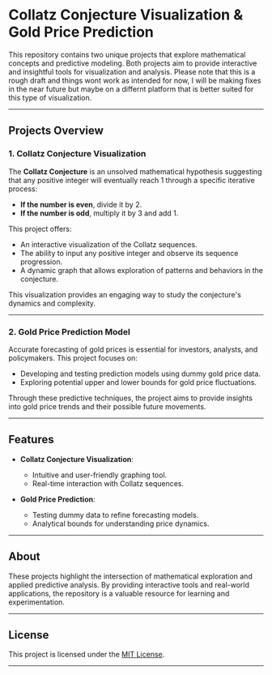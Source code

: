 # Collatz Conjecture Visualization & Gold Price Prediction

This repository contains two unique projects that explore mathematical concepts and predictive modeling. Both projects aim to provide interactive and insightful tools for visualization and analysis. Please note that  this is a rough draft and things wont work as intended for now, I will be making fixes in the near future but maybe on a differnt platform that is better suited for this type of visualization.

---

## Projects Overview

### 1. **Collatz Conjecture Visualization**

The **Collatz Conjecture** is an unsolved mathematical hypothesis suggesting that any positive integer will eventually reach 1 through a specific iterative process:

- **If the number is even**, divide it by 2.
- **If the number is odd**, multiply it by 3 and add 1.

This project offers:
- An interactive visualization of the Collatz sequences.
- The ability to input any positive integer and observe its sequence progression.
- A dynamic graph that allows exploration of patterns and behaviors in the conjecture.

This visualization provides an engaging way to study the conjecture's dynamics and complexity.

---

### 2. **Gold Price Prediction Model**

Accurate forecasting of gold prices is essential for investors, analysts, and policymakers. This project focuses on:
- Developing and testing prediction models using dummy gold price data.
- Exploring potential upper and lower bounds for gold price fluctuations.

Through these predictive techniques, the project aims to provide insights into gold price trends and their possible future movements.

---

## Features

- **Collatz Conjecture Visualization**:
  - Intuitive and user-friendly graphing tool.
  - Real-time interaction with Collatz sequences.
  
- **Gold Price Prediction**:
  - Testing dummy data to refine forecasting models.
  - Analytical bounds for understanding price dynamics.

---

## About

These projects highlight the intersection of mathematical exploration and applied predictive analysis. By providing interactive tools and real-world applications, the repository is a valuable resource for learning and experimentation.

---

## License

This project is licensed under the [MIT License](LICENSE).

---

